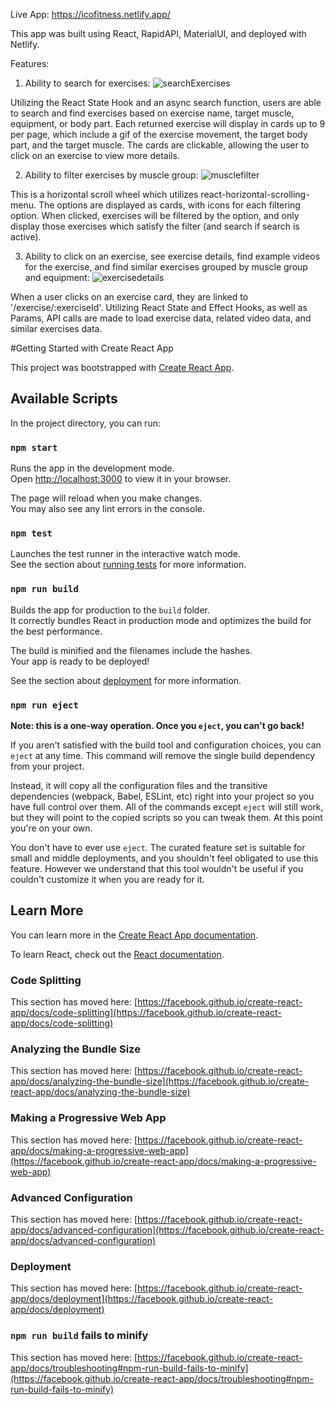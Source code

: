 Live App: https://icofitness.netlify.app/

This app was built using React, RapidAPI, MaterialUI, and deployed with Netlify.

Features:
1. Ability to search for exercises:
![searchExercises](https://user-images.githubusercontent.com/99302602/184575152-c0f264cc-e340-43e8-a151-38680166aa39.png)

Utilizing the React State Hook and an async search function, users are able to search and find exercises based on exercise name, target muscle, equipment, or body
part. Each returned exercise will display in cards up to 9 per page, which include a gif of the exercise movement, the target body part, and the target muscle. The
cards are clickable, allowing the user to click on an exercise to view more details. 


2. Ability to filter exercises by muscle group:
![musclefilter](https://user-images.githubusercontent.com/99302602/184575228-5623386b-e98e-4619-8ead-edf8b83e1107.png)

This is a horizontal scroll wheel which utilizes react-horizontal-scrolling-menu. The options are displayed as cards, with icons for each filtering option. 
When clicked, exercises will be filtered by the option, and only display those exercises which satisfy the filter (and search if search is active).


3. Ability to click on an exercise, see exercise details, find example videos for the exercise,
 and find similar exercises grouped by muscle group and equipment:
![exercisedetails](https://user-images.githubusercontent.com/99302602/184575290-9bad1403-8c6e-4d94-897d-802b7287a30e.png)

When a user clicks on an exercise card, they are linked to '/exercise/:exerciseId'. Utilizing React State and Effect Hooks, as well as Params, API calls are made to
load exercise data, related video data, and similar exercises data. 




#Getting Started with Create React App

This project was bootstrapped with [Create React App](https://github.com/facebook/create-react-app).

## Available Scripts

In the project directory, you can run:

### `npm start`

Runs the app in the development mode.\
Open [http://localhost:3000](http://localhost:3000) to view it in your browser.

The page will reload when you make changes.\
You may also see any lint errors in the console.

### `npm test`

Launches the test runner in the interactive watch mode.\
See the section about [running tests](https://facebook.github.io/create-react-app/docs/running-tests) for more information.

### `npm run build`

Builds the app for production to the `build` folder.\
It correctly bundles React in production mode and optimizes the build for the best performance.

The build is minified and the filenames include the hashes.\
Your app is ready to be deployed!

See the section about [deployment](https://facebook.github.io/create-react-app/docs/deployment) for more information.

### `npm run eject`

**Note: this is a one-way operation. Once you `eject`, you can't go back!**

If you aren't satisfied with the build tool and configuration choices, you can `eject` at any time. This command will remove the single build dependency from your project.

Instead, it will copy all the configuration files and the transitive dependencies (webpack, Babel, ESLint, etc) right into your project so you have full control over them. All of the commands except `eject` will still work, but they will point to the copied scripts so you can tweak them. At this point you're on your own.

You don't have to ever use `eject`. The curated feature set is suitable for small and middle deployments, and you shouldn't feel obligated to use this feature. However we understand that this tool wouldn't be useful if you couldn't customize it when you are ready for it.

## Learn More

You can learn more in the [Create React App documentation](https://facebook.github.io/create-react-app/docs/getting-started).

To learn React, check out the [React documentation](https://reactjs.org/).

### Code Splitting

This section has moved here: [https://facebook.github.io/create-react-app/docs/code-splitting](https://facebook.github.io/create-react-app/docs/code-splitting)

### Analyzing the Bundle Size

This section has moved here: [https://facebook.github.io/create-react-app/docs/analyzing-the-bundle-size](https://facebook.github.io/create-react-app/docs/analyzing-the-bundle-size)

### Making a Progressive Web App

This section has moved here: [https://facebook.github.io/create-react-app/docs/making-a-progressive-web-app](https://facebook.github.io/create-react-app/docs/making-a-progressive-web-app)

### Advanced Configuration

This section has moved here: [https://facebook.github.io/create-react-app/docs/advanced-configuration](https://facebook.github.io/create-react-app/docs/advanced-configuration)

### Deployment

This section has moved here: [https://facebook.github.io/create-react-app/docs/deployment](https://facebook.github.io/create-react-app/docs/deployment)

### `npm run build` fails to minify

This section has moved here: [https://facebook.github.io/create-react-app/docs/troubleshooting#npm-run-build-fails-to-minify](https://facebook.github.io/create-react-app/docs/troubleshooting#npm-run-build-fails-to-minify)
